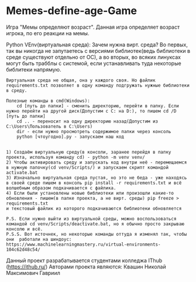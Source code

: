 # Memes-define-age-Game
Игра "Мемы определяют возраст".
Данная игра определяет возраст игрока, по его реакции на мемы.

Python VEnv(виртуальная среда):
    Зачем нужна вирт. среда? Во первых, так вы никогда не запутаетесь с версиями библиотек(ведь библиотеки в среде существуют отдельно от ОС),
    а во вторых, во всяких линуксах могут быть трабблы с системой, если устанавливать туда некоторые библитеки напрямую.

    Виртуальная среда не общая, она у каждого своя. Но файлик requirements.txt позволяет в одну команду подгружать нужные библиотеки в среду.

    Полезные команды в cmd(Windows):
        cd [путь до папки] - сменить директорию, перейти в папку. Если нужно перейти на другой диск(Допустим с C: на D:), то пишем cd /D [путь до папки]
        cd .. - переносит на одну директорию назад(Допустим из C:\Users\Пользователь в C:\Users)
        dir - если нужно просмотреть содержимое папки через консоль
        python [чтоугодно].py - запускаем наш код


    1) Создаём виртуальную среду(в консоли, заранее перейдя в папку проекта, используя команду cd) - python -m venv venv/  
    2) Чтобы активировать среду и запускать код внутри неё - перемещаемся в нужную папочку(cd venv/Scripts/) и запускаем скрипт командой activate.bat
    3) Изначально виртуальная среда пустая, но это не беда - уже находясь в своей среде пишем в консоль pip install -r requirements.txt и всё волшебным образом подкачивается с файлика.
    4) Если были установлены новые библиотеки или произошли какие-то обновления - пишем(в папке проекта, а не вирт. среды) pip freeze > requirements.txt
    и текстовый файлик из которого подкачиваются библиотеки обновляется

    P.S. Если нужно выйти из виртуальной среды, можно воспользоваться командой cd venv/Scripts/deactivate.bat, но я обычно просто закрываю консолю и всё.
    P.S.S. Вот источнек, но некоторые команды оттуда я изменял так, чтобы они  работали на шиндоус: 
    https://www.machinelearningmastery.ru/virtual-environments-104c62d48c54/



Данный проект разрабатывается студентами колледжа IThub (https://ithub.ru/)
Авторами проекта являются:
Квашин Николай
Максимович Гавриил
